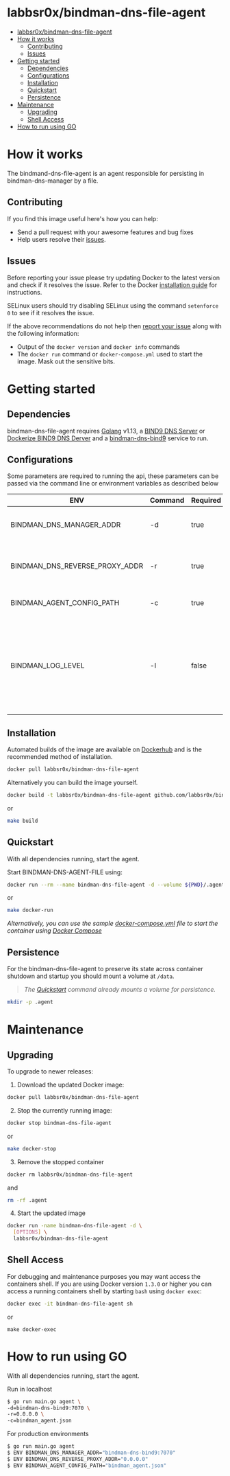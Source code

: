 # labbsr0x/bindman-dns-file-agent

- [labbsr0x/bindman-dns-file-agent](#labbsr0xbindman-dns-file-agent)
- [How it works](#how-it-works)
  - [Contributing](#contributing)
  - [Issues](#issues)
- [Getting started](#getting-started)
  - [Dependencies](#dependencies)
  - [Configurations](#configurations)
  - [Installation](#installation)
  - [Quickstart](#quickstart)
  - [Persistence](#persistence)
- [Maintenance](#maintenance)
  - [Upgrading](#upgrading)
  - [Shell Access](#shell-access)
- [How to run using GO](#how-to-run-using-go)

# How it works

The bindmand-dns-file-agent is an agent responsible for persisting in bindman-dns-manager by a file.

## Contributing

If you find this image useful here's how you can help:

- Send a pull request with your awesome features and bug fixes
- Help users resolve their [issues](../../issues?q=is%3Aopen+is%3Aissue).

## Issues

Before reporting your issue please try updating Docker to the latest version and check if it resolves the issue. Refer to the Docker [installation guide](https://docs.docker.com/installation) for instructions.

SELinux users should try disabling SELinux using the command `setenforce 0` to see if it resolves the issue.

If the above recommendations do not help then [report your issue](../../issues/new) along with the following information:

- Output of the `docker version` and `docker info` commands
- The `docker run` command or `docker-compose.yml` used to start the image. Mask out the sensitive bits.

# Getting started

## Dependencies

bindman-dns-file-agent requires [Golang](https://golang.org/dl/) v1.13, a [BIND9 DNS Server](https://www.isc.org/bind/) or [Dockerize BIND9 DNS Derver](https://github.com/labbsr0x/docker-dns-bind9)  and a [bindman-dns-bind9](https://github.com/labbsr0x/bindman-dns-bind9) service to run.

## Configurations

Some parameters are required to running the api, these parameters can be passed via the command line or environment variables as described below

| ENV                              | Command | Required | Default  | Description                                                                                       |
|----------------------------------|---------|----------|----------|---------------------------------------------------------------------------------------------------|
| BINDMAN_DNS_MANAGER_ADDR         | -d      | true     | null     | Bindman DNS Manager Address                                                                       |
| BINDMAN_DNS_REVERSE_PROXY_ADDR   | -r      | true     | null     | Bindman DNS Reverse Proxy Address                                                                 |
| BINDMAN_AGENT_CONFIG_PATH        | -c      | true     | null     | Bindman Agent Config Path                                                                         |
| BINDMAN_LOG_LEVEL                | -l      | false    | info     | Sets the Log Level to one of seven (trace, debug, info, warn, error, fatal, panic). Default: info |

## Installation

Automated builds of the image are available on [Dockerhub](https://hub.docker.com/r/labbsr0x/bindman-dns-file-agent) and is the recommended method of installation.

```bash
docker pull labbsr0x/bindman-dns-file-agent
```

Alternatively you can build the image yourself.

```bash
docker build -t labbsr0x/bindman-dns-file-agent github.com/labbsr0x/bindman-dns-file-agent
```

or 

```bash
make build
```

## Quickstart

With all dependencies running, start the agent.

Start BINDMAN-DNS-AGENT-FILE using:

```bash
docker run --rm --name bindman-dns-file-agent -d --volume ${PWD}/.agent:/data -e BINDMAN_DNS_MANAGER_ADDR=http://bindman-dns-bind9:7070 -e BINDMAN_DNS_REVERSE_PROXY_ADDR=0.0.0.0 -e BINDMAN_AGENT_CONFIG_PATH=/data/bindman_agent.json --network network-bind labbsr0x/bindman-dns-file-agent
```

or

```bash
make docker-run
```

*Alternatively, you can use the sample [docker-compose.yml](docker-compose.yml) file to start the container using [Docker Compose](https://docs.docker.com/compose/)*

## Persistence

For the bindman-dns-file-agent to preserve its state across container shutdown and startup you should mount a volume at `/data`.

> *The [Quickstart](#quickstart) command already mounts a volume for persistence.*

```bash
mkdir -p .agent
```

# Maintenance

## Upgrading

To upgrade to newer releases:

  1. Download the updated Docker image:

  ```bash
  docker pull labbsr0x/bindman-dns-file-agent
  ```

  2. Stop the currently running image:

  ```bash
  docker stop bindman-dns-file-agent
  ```

  or 

  ```bash
  make docker-stop
  ```

  3. Remove the stopped container

  ```bash
  docker rm labbsr0x/bindman-dns-file-agent
  ```

  and

  ```bash
  rm -rf .agent
  ```

  4. Start the updated image

  ```bash
  docker run -name bindman-dns-file-agent -d \
    [OPTIONS] \
    labbsr0x/bindman-dns-file-agent
  ```

## Shell Access

For debugging and maintenance purposes you may want access the containers shell. If you are using Docker version `1.3.0` or higher you can access a running containers shell by starting `bash` using `docker exec`:

```bash
docker exec -it bindman-dns-file-agent sh
```

or

```
make docker-exec
```

# How to run using GO

With all dependencies running, start the agent.

Run in localhost

```sh
$ go run main.go agent \
-d=bindman-dns-bind9:7070 \
-r=0.0.0.0 \
-c=bindman_agent.json
```

For production environments

```sh
$ go run main.go agent
$ ENV BINDMAN_DNS_MANAGER_ADDR="bindman-dns-bind9:7070"
$ ENV BINDMAN_DNS_REVERSE_PROXY_ADDR="0.0.0.0"
$ ENV BINDMAN_AGENT_CONFIG_PATH="bindman_agent.json"
```